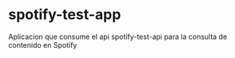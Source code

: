 # spotify-test-app
Aplicacion que consume el api spotify-test-api para la consulta de contenido en Spotify
